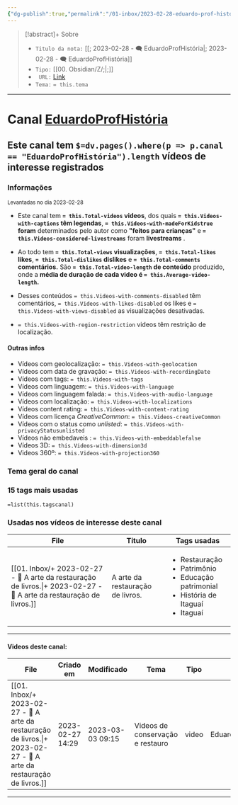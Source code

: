 ```yaml
---
{"dg-publish":true,"permalink":"/01-inbox/2023-02-28-eduardo-prof-historia/","tags":["🧠️/📥️/🗨️/🟨️"]}
---
```


>[!abstract]+ Sobre
>- `Titulo da nota:`  [[; 2023-02-28   -  🗨️ EduardoProfHistória\|; 2023-02-28   -  🗨️ EduardoProfHistória]]
>- `Tipo:`  [[00. Obsidian/Z/;\|;]]
>- ` URL:`  [Link](http://www.youtube.com/@EduardoProfHistoria)
>- `Tema:`  `= this.tema`
***

# Canal [EduardoProfHistória](http://www.youtube.com/@EduardoProfHistoria)

## Este canal tem ```$=dv.pages().where(p => p.canal == "EduardoProfHistória").length``` vídeos de interesse registrados

### Informações
<small> Levantadas no dia 2023-02-28 </small>

- Este canal tem **`= this.Total-videos` videos**, dos quais **`= this.Videos-with-captions` têm legendas**, **`= this.Videos-with-madeForKidstrue` foram** determinados pelo autor como **"feitos para crianças"** e **`= this.Videos-considered-livestreams`** foram **livestreams** .
- Ao todo tem **`= this.Total-views` visualizações**, **`= this.Total-likes` likes**, **`= this.Total-dislikes` dislikes** e **`= this.Total-comments` comentários.** 
São **`= this.Total-video-length` de conteúdo** produzido, onde a **média de duração de cada video é `= this.Average-video-length`.**

- Desses conteúdos `= this.Videos-with-comments-disabled` têm comentários, `= this.Videos-with-likes-disabled` os likes e `= this.Videos-with-views-disabled`  as visualizações desativadas.

- `= this.Videos-with-region-restriction` videos têm restrição de localização.

#### Outras infos

- Vídeos com geolocalização: `= this.Videos-with-geolocation`
- Vídeos com data de gravação: `= this.Videos-with-recordingDate`
- Vídeos com tags: `= this.Videos-with-tags`
- Vídeos com linguagem: `= this.Videos-with-language`
- Vídeos com linguagem falada: `= this.Videos-with-audio-language`
- Vídeos com localização: `= this.Videos-with-localizations`
- Vídeos content rating: `= this.Videos-with-content-rating`
- Vídeos com licença *CreativeCommon*: `= this.Videos-creativeCommon`
- Vídeos com o status como *unlisted*: `= this.Videos-with-privacyStatusunlisted`
- Vídeos não embedaveis : `= this.Videos-with-embeddablefalse`
- Vídeos 3D: `= this.Videos-with-dimension3d`
- Videos 360º: `= this.Videos-with-projection360`


### Tema geral do canal
### 15 tags mais usadas

`=list(this.tagscanal)`

### Usadas nos vídeos de interesse deste canal
| File                                                                                                                            | Titulo                           | Tags usadas                                                                                                               |
| ------------------------------------------------------------------------------------------------------------------------------- | -------------------------------- | ------------------------------------------------------------------------------------------------------------------------- |
| [[01. Inbox/+ 2023-02-27   -  🎥️ A arte da restauração de livros.\|+ 2023-02-27   -  🎥️ A arte da restauração de livros.]] | A arte da restauração de livros. | <ul><li>Restauração</li><li>Patrimônio</li><li>Educação patrimonial</li><li>História de Itaguaí</li><li>Itaguaí</li></ul> |











***
#### Videos deste canal:
| File                                                                                                                            | Criado em        | Modificado       | Tema                             | Tipo  | Canal               |
| ------------------------------------------------------------------------------------------------------------------------------- | ---------------- | ---------------- | -------------------------------- | ----- | ------------------- |
| [[01. Inbox/+ 2023-02-27   -  🎥️ A arte da restauração de livros.\|+ 2023-02-27   -  🎥️ A arte da restauração de livros.]] | 2023-02-27 14:29 | 2023-03-03 09:15 | Videos de conservação e restauro | video | EduardoProfHistória |

***